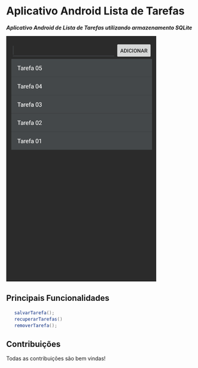 # Aplicativo Android Lista de Tarefas

***Aplicativo Android de Lista de Tarefas utilizando armazenamento SQLite***

![Alt text](https://raw.githubusercontent.com/PhillConrado/ToDoList/master/app/src/main/res/Images/img_01.png)

## Principais Funcionalidades
```java 
   salvarTarefa();
   recuperarTarefas()
   removerTarefa();  
```

## Contribuições

Todas as contribuições são bem vindas!
